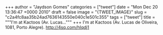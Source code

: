 
+++
author = "Jaydson Gomes"
categories = ["tweet"]
date = "Mon Dec 20 13:36:47 +0000 2010"
draft = false
image = "{TWEET_IMAGE}"
slug = "c2a4fc8aa35b24ad7636143550e040c1e501c355"
tags = ["tweet"]
title = """I'm at Kactoos (Av. Lucas..."""
+++
I'm at Kactoos (Av. Lucas de Oliveira, 1081, Porto Alegre). http://4sq.com/hIqdj1
